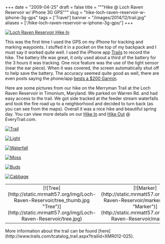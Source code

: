 
+++
date = "2009-04-25"
draft = false
title = """Hike @ Loch Raven Reservoir w/ iPhone 3G GPS"""
slug = "hike-loch-raven-reservoir-w-iphone-3g-gps"
tags = ['Travel']
banner = "/images/2014/12/trail.jpg"
aliases = ['/hike-loch-raven-reservoir-w-iphone-3g-gps/']
+++


[![Loch Raven Reservoir Hike In](http://static.mrmatt57.org/img/Loch-Raven-Reservoir/hike-in.jpg)](http://www.everytrail.com/view_trip.php?trip_id=186126)

This was the first time I used the GPS on my iPhone for tracking and marking waypoints. I stuffed it in a pocket on the top of my backpack and I must say it worked quite well. I used the iPhone app [Trails](http://phobos.apple.com/WebObjects/MZStore.woa/wa/viewSoftware?id=289190494&mt=8) to record the hike. The battery life was great, it only used about a third of the battery for the 3 hours it was tracking. One nice feature was the use of the light sensor (near the ear piece). When it was covered, the screen automatically shut off to help save the battery. The accuracy seemed quite good as well, there are even posts saying the phone/app [bests a $200 Garmin](http://gpsobsessed.com/200-garmin-edge-305-more-acccurate-than-199-trails-iphone-app/).

Here are some pictures from our hike on the Merryman Trail at the Loch Raven Reservoir in Timonium, Maryland. We parked on Warren Rd. and had easy access to the trail. We got side tracked at the feeder stream waterfalls and took the fire road up to a neighborhood and decided to turn back (as you can see from the maps). Overall it was a nice hike and beautiful spring day. You can view more details on our [Hike In](http://www.everytrail.com/view_trip.php?trip_id=186126) and [Hike Out](http://www.everytrail.com/view_trip.php?trip_id=186127) @ EveryTrail.com.

[![Trail](http://static.mrmatt57.org/img/Loch-Raven-Reservoir/trail_thumb.jpg "Trail")](http://static.mrmatt57.org/img/Loch-Raven-Reservoir/trail.jpg)

[![Light](http://static.mrmatt57.org/img/Loch-Raven-Reservoir/light_thumb.jpg "Light")](http://static.mrmatt57.org/img/Loch-Raven-Reservoir/light.jpg)

[![Waterfall](http://static.mrmatt57.org/img/Loch-Raven-Reservoir/waterfall_thumb2.jpg "Waterfall")](http://static.mrmatt57.org/img/Loch-Raven-Reservoir/waterfall.jpg)

[![Moss](http://static.mrmatt57.org/img/Loch-Raven-Reservoir/moss_thumb.jpg "Moss")](http://static.mrmatt57.org/img/Loch-Raven-Reservoir/moss.jpg)

[![Buds](http://static.mrmatt57.org/img/Loch-Raven-Reservoir/buds_thumb.jpg "Buds")](http://static.mrmatt57.org/img/Loch-Raven-Reservoir/buds.jpg)

[![Cabbage](http://static.mrmatt57.org/img/Loch-Raven-Reservoir/cabbage.jpg "Cabbage")](http://static.mrmatt57.org/img/Loch-Raven-Reservoir/cabbage_thumb.jpg)

<table width="500"><tr><td align="center" width="50%">[![Tree](http://static.mrmatt57.org/img/Loch-Raven-Reservoir/tree_thumb.jpg "Tree")](http://static.mrmatt57.org/img/Loch-Raven-Reservoir/tree.jpg)</td><td align="center" width="50%">[![Marker](http://static.mrmatt57.org/img/Loch-Raven-Reservoir/marker_thumb.jpg "Marker")](http://static.mrmatt57.org/img/Loch-Raven-Reservoir/marker.jpg)</td></tr></table>More information about the trail can be found [here](http://www.trails.com/tcatalog_trail.aspx?trailid=XMR012-025).




